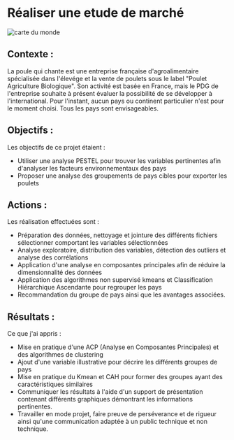 # **Réaliser une etude de marché**
![carte du monde](https://github.com/user-attachments/assets/e6d33265-576c-426a-a20a-4f0bf57e9a14)



## **Contexte** :
La poule qui chante est une entreprise française d'agroalimentaire spécialisée dans l'élevége et la vente de poulets sous le label "Poulet Agriculture Biologique". Son activité est basée en France, mais le PDG de l'entreprise souhaite à présent évaluer la possibilité de se développer à l'international. Pour l'instant, aucun pays ou continent particulier n'est pour le moment choisi. Tous les pays sont envisageables.

## **Objectifs** : 
Les objectifs de ce projet étaient : 
- Utiliser une analyse PESTEL pour trouver les variables pertinentes afin d'analyser les facteurs environnementaux des pays
- Proposer une analyse des groupements de pays cibles pour exporter les poulets

## **Actions** :
Les réalisation effectuées sont :
- Préparation des données, nettoyage et jointure des différents fichiers sélectionner comportant les variables sélectionnées
- Analyse exploratoire, distribution des variables, détection des outliers et analyse des corrélations
- Application d'une analyse en composantes principales afin de réduire la dimensionnalité des données
- Application des algorithmes non supervisé kmeans et Classification Hiérarchique Ascendante pour regrouper les pays
- Recommandation du groupe de pays ainsi que les avantages associées.

## **Résultats** :
  Ce que j'ai appris :
  - Mise en pratique d'une ACP (Analyse en Composantes Principales) et des algorithmes de clustering
  - Ajout d'une variable illustrative pour décrire les différents groupes de pays
  - Mise en pratique du Kmean et CAH pour former des groupes ayant des caractéristiques similaires
  - Communiquer les résultats à l'aide d'un support de présentation contenant différents graphiques démontrant les informations pertinentes.
  - Travailler en mode projet, faire preuve de perséverance et de rigueur ainsi qu'une communication adaptée à un public technique et non technique.
  
  

